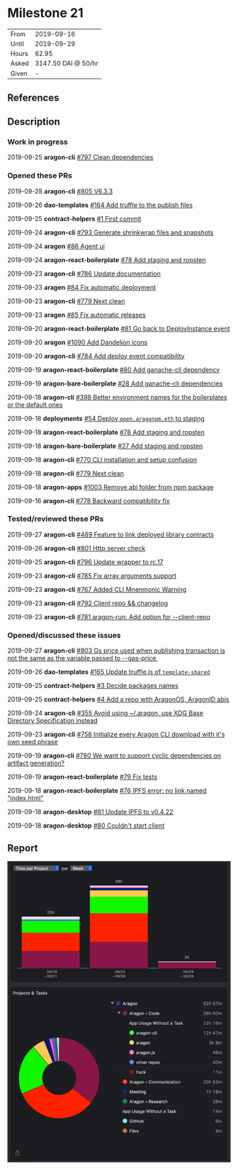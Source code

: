 # Milestone 21

|       |                     |
| ----- | ------------------- |
| From  | 2019-09-16          |
| Until | 2019-09-29          |
| Hours | 62.95               |
| Asked | 3147.50 DAI @ 50/hr |
| Given | -                   |

## References

## Description

### Work in progress

2019-09-25 **aragon-cli** [#797 Clean dependencies](https://github.com/aragon/aragon-cli/pull/797)

### Opened these PRs

2019-09-28 **aragon-cli** [#805 V6.3.3](https://github.com/aragon/aragon-cli/pull/805)

2019-09-26 **dao-templates** [#164 Add truffle to the publish files](https://github.com/aragon/dao-templates/pull/164)

2019-09-25 **contract-helpers** [#1 First commit](https://github.com/aragon/contract-helpers/pull/1)

2019-09-24 **aragon-cli** [#793 Generate shrinkwrap files and snapshots](https://github.com/aragon/aragon-cli/pull/793)

2019-09-24 **aragen** [#86 Agent ui](https://github.com/aragon/aragen/pull/86)

2019-09-24 **aragon-react-boilerplate** [#78 Add staging and ropsten](https://github.com/aragon/aragon-react-boilerplate/pull/78)

2019-09-23 **aragon-cli** [#786 Update documentation](https://github.com/aragon/aragon-cli/pull/786)

2019-09-23 **aragen** [#84 Fix automatic deployment](https://github.com/aragon/aragen/pull/84)

2019-09-23 **aragon-cli** [#779 Next clean](https://github.com/aragon/aragon-cli/pull/779)

2019-09-23 **aragen** [#85 Fix automatic releases](https://github.com/aragon/aragen/pull/85)

2019-09-20 **aragon-react-boilerplate** [#81 Go back to DeployInstance event](https://github.com/aragon/aragon-react-boilerplate/pull/81)

2019-09-20 **aragon** [#1090 Add Dandelion icons](https://github.com/aragon/aragon/pull/1090)

2019-09-20 **aragon-cli** [#784 Add deploy event compatibility](https://github.com/aragon/aragon-cli/pull/784)

2019-09-19 **aragon-react-boilerplate** [#80 Add ganache-cli dependency](https://github.com/aragon/aragon-react-boilerplate/pull/80)

2019-09-19 **aragon-bare-boilerplate** [#28 Add ganache-cli dependencies](https://github.com/aragon/aragon-bare-boilerplate/pull/28)

2019-09-18 **aragon-cli** [#398 Better environment names for the boilerplates or the default ones](https://github.com/aragon/aragon-cli/issues/398)

2019-09-18 **deployments** [#54 Deploy `open.aragonpm.eth` to staging](https://github.com/aragon/deployments/issues/54)

2019-09-18 **aragon-react-boilerplate** [#78 Add staging and ropsten](https://github.com/aragon/aragon-react-boilerplate/pull/78)

2019-09-18 **aragon-bare-boilerplate** [#27 Add staging and ropsten](https://github.com/aragon/aragon-bare-boilerplate/pull/27)

2019-09-18 **aragon-cli** [#770 CLI installation and setup confusion](https://github.com/aragon/aragon-cli/issues/770)

2019-09-18 **aragon-cli** [#779 Next clean](https://github.com/aragon/aragon-cli/pull/779)

2019-09-18 **aragon-apps** [#1003 Remove abi folder from npm package](https://github.com/aragon/aragon-apps/issues/1003)

2019-09-16 **aragon-cli** [#778 Backward compatibility fix](https://github.com/aragon/aragon-cli/pull/778)

### Tested/reviewed these PRs

2019-09-27 **aragon-cli** [#489 Feature to link deployed library contracts](https://github.com/aragon/aragon-cli/pull/489)

2019-09-26 **aragon-cli** [#801 Http server check](https://github.com/aragon/aragon-cli/pull/801)

2019-09-25 **aragon-cli** [#796 Update wrapper to rc.17](https://github.com/aragon/aragon-cli/pull/796)

2019-09-23 **aragon-cli** [#785 Fix array arguments support](https://github.com/aragon/aragon-cli/pull/785)

2019-09-23 **aragon-cli** [#767 Added CLI Mnenmonic Warning](https://github.com/aragon/aragon-cli/pull/767)

2019-09-23 **aragon-cli** [#792 Client repo && changelog](https://github.com/aragon/aragon-cli/pull/792)

2019-09-23 **aragon-cli** [#781 aragon-run: Add option for --client-repo](https://github.com/aragon/aragon-cli/pull/781)

### Opened/discussed these issues

2019-09-27 **aragon-cli** [#803 Gs price used when publishing transaction is not the same as the variable passed to --gas-price ](https://github.com/aragon/aragon-cli/issues/803)

2019-09-26 **dao-templates** [#165 Update truffle.js of `template-shared`](https://github.com/aragon/dao-templates/issues/165)

2019-09-25 **contract-helpers** [#3 Decide packages names](https://github.com/aragon/contract-helpers/issues/3)

2019-09-25 **contract-helpers** [#4 Add a repo with AragonOS, AragonID abis](https://github.com/aragon/contract-helpers/issues/4)

2019-09-24 **aragon-cli** [#355 Avoid using ~/.aragon, use XDG Base Directory Specification instead](https://github.com/aragon/aragon-cli/issues/355)

2019-09-23 **aragon-cli** [#758 Initialize every Aragon CLI download with it's own seed phrase](https://github.com/aragon/aragon-cli/issues/758)

2019-09-19 **aragon-cli** [#780 We want to support cyclic dependencies on artifact generation?](https://github.com/aragon/aragon-cli/issues/780)

2019-09-19 **aragon-react-boilerplate** [#79 Fix tests](https://github.com/aragon/aragon-react-boilerplate/issues/79)

2019-09-18 **aragon-react-boilerplate** [#76 IPFS error: no link named "index.html"](https://github.com/aragon/aragon-react-boilerplate/issues/76)

2019-09-18 **aragon-desktop** [#81 Update IPFS to v0.4.22](https://github.com/aragon/aragon-desktop/issues/81)

2019-09-18 **aragon-desktop** [#80 Couldn't start client](https://github.com/aragon/aragon-desktop/issues/80)

## Report

![Time-tracking report](assets/milestone22-timing-report.png)
